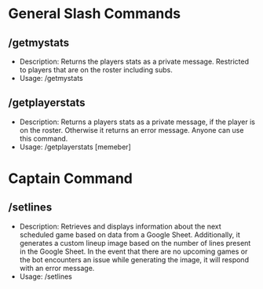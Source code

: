 # General Slash Commands

## /getmystats
- Description: Returns the players stats as a private message. Restricted to players that are on the roster including subs.
- Usage: /getmystats

## /getplayerstats 
- Description: Returns a players stats as a private message, if the player is on the roster. Otherwise it returns an error message. Anyone can use this command.
- Usage: /getplayerstats [memeber]

# Captain Command

## /setlines
- Description: Retrieves and displays information about the next scheduled game based on data from a Google Sheet. Additionally, it generates a custom lineup image based on the number of lines present in the Google Sheet. In the event that there are no upcoming games or the bot encounters an issue while generating the image, it will respond with an error message.
- Usage: /setlines
